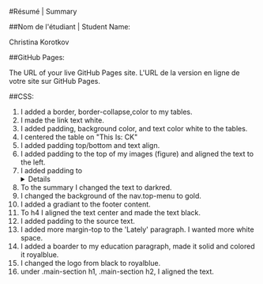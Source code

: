 #Résumé | Summary

##Nom de l'étudiant | Student Name:

Christina Korotkov

##GitHub Pages:

The URL of your live GitHub Pages site. L'URL de la version en ligne de votre site sur GitHub Pages.



##CSS:
1. I added a border, border-collapse,color to my tables.
2. I made the link text white.
3. I added padding, background color, and text color white to the tables. 
4. I centered the table on "This Is: CK"
5. I added padding top/bottom and text align.
6. I added padding to the top of my images (figure) and aligned the text to the left.
7. I added padding to <details>. 
8. To the summary I changed the text to darkred.
9. I changed the background of the nav.top-menu to gold.
10. I added a gradiant to the footer content.
11. To h4 I aligned the text center and made the text black.
12. I added padding to the source text. 
13. I added more margin-top to the 'Lately' paragraph. I wanted more white space. 
14. I added a boarder to my education paragraph, made it solid and colored it royalblue.
15. I changed the logo from black to royalblue.
16. under .main-section h1, .main-section h2, I aligned the text. 